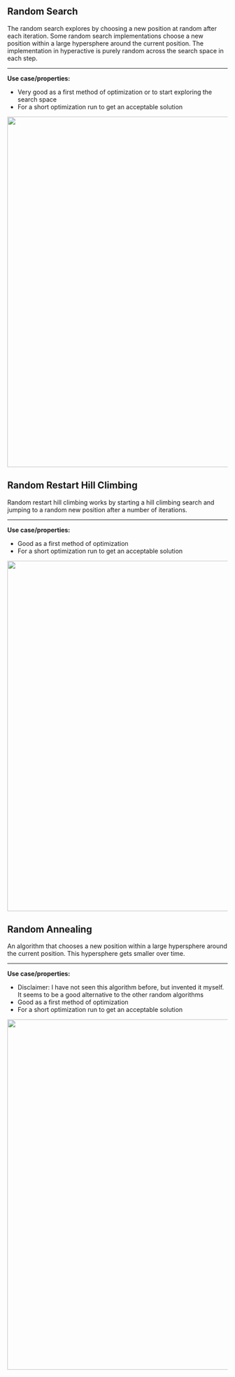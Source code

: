 ## Random Search

The random search explores by choosing a new position at random after each iteration. Some random search implementations choose a new position within a large hypersphere around the current position. The implementation in hyperactive is purely random across the search space in each step.

---

**Use case/properties:**
- Very good as a first method of optimization or to start exploring the search space
- For a short optimization run to get an acceptable solution

<p align="center">
<img src="./plots/search_path_RandomSearch.svg" width="800"/>
</p>


## Random Restart Hill Climbing

Random restart hill climbing works by starting a hill climbing search and jumping to a random new position after a number of iterations.

---

**Use case/properties:**
- Good as a first method of optimization
- For a short optimization run to get an acceptable solution

<p align="center">
<img src="./plots/search_path_RandomRestartHillClimbing.svg" width="800"/>
</p>


## Random Annealing

An algorithm that chooses a new position within a large hypersphere around the current position. This hypersphere gets smaller over time.

---

**Use case/properties:**
- Disclaimer: I have not seen this algorithm before, but invented it myself. It seems to be a good alternative to the other random algorithms
- Good as a first method of optimization
- For a short optimization run to get an acceptable solution

<p align="center">
<img src="./plots/search_path_RandomAnnealing.svg" width="800"/>
</p>

